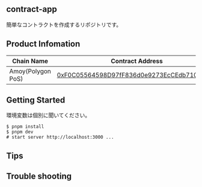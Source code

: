 ## contract-app

簡単なコントラクトを作成するリポジトリです。

## Product Infomation

| Chain Name        | Contract Address                                                                                                              |
| ----------------- | ----------------------------------------------------------------------------------------------------------------------------- |
| Amoy(Polygon PoS) | [0xF0C05564598D97fF836d0e9273EcCEdb710c5755](https://amoy.polygonscan.com/address/0xF0C05564598D97fF836d0e9273EcCEdb710c5755) |

## Getting Started

環境変数は個別に聞いてください。

```shell:
$ pnpm install
$ pnpm dev
# start server http://localhost:3000 ...
```

## Tips


## Trouble shooting
